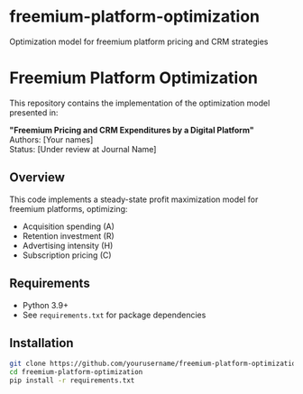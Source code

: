 # freemium-platform-optimization
Optimization model for freemium platform pricing and CRM strategies
# Freemium Platform Optimization

This repository contains the implementation of the optimization model presented in:

**"Freemium Pricing and CRM Expenditures by a Digital Platform"**  
Authors: [Your names]  
Status: [Under review at Journal Name]

## Overview

This code implements a steady-state profit maximization model for freemium platforms, optimizing:
- Acquisition spending (A)
- Retention investment (R)  
- Advertising intensity (H)
- Subscription pricing (C)

## Requirements

- Python 3.9+
- See `requirements.txt` for package dependencies

## Installation

```bash
git clone https://github.com/yourusername/freemium-platform-optimization.git
cd freemium-platform-optimization
pip install -r requirements.txt
